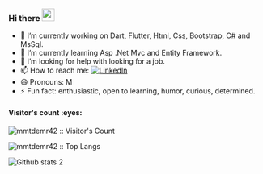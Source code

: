 ### Hi there <a href="https://www.gautamkrishnar.com/"><img src="https://media.giphy.com/media/hvRJCLFzcasrR4ia7z/giphy.gif" width="25px"></a>


- 🔭 I’m currently working on Dart, Flutter,  Html, Css, Bootstrap, C# and MsSql.
- 🌱 I’m currently learning Asp .Net Mvc and Entity Framework.
- 🤔 I’m looking for help with looking for a job.
- 📫 How to reach me: <a href="https://www.linkedin.com/in/mehmet-demir-968707215/" target="_blank"><img alt="LinkedIn" src="https://img.shields.io/badge/LinkedIn-@MehmetDemir-blue?style=flat&logo=linkedin"></a>
- 😄 Pronouns: M
- ⚡ Fun fact: enthusiastic, open to learning, humor, curious, determined.


<h4 align="left">Visitor's count :eyes:</h4>

<p align="left"><img src="https://profile-counter.glitch.me/{mmtdemr42}/count.svg" alt="mmtdemr42 :: Visitor's Count" /></p>
<p align="left"><img src="https://github-readme-stats.vercel.app/api/top-langs/?username=mmtdemr42&langs_count=10&layout=compact" alt="mmtdemr42 :: Top Langs" /></p>


![Github stats 2](https://github-readme-stats.vercel.app/api?username=mmtdemr42&show_icons=true&theme=radical)
